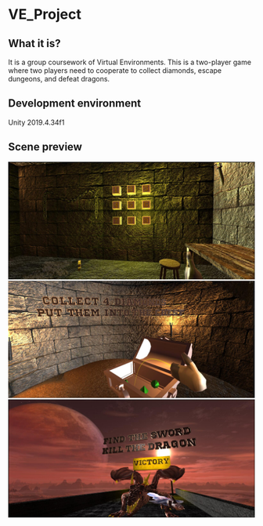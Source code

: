# VE_Project
## What it is?
It is a group coursework of Virtual Environments. This is a two-player game where two players need to cooperate to collect diamonds, escape dungeons, and defeat dragons.
## Development environment
Unity 2019.4.34f1
## Scene preview
![Image text](https://github.com/YuebinFU/VE_Project/blob/main/Images/trigger.jpg)
![Image text](https://github.com/YuebinFU/VE_Project/blob/main/Images/chest.jpg)
![Image text](https://github.com/YuebinFU/VE_Project/blob/main/Images/dragon.jpg)
